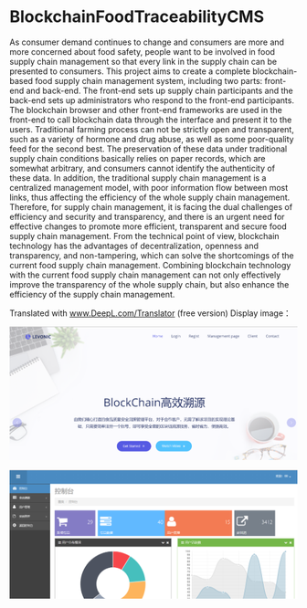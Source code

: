 # BlockchainFoodTraceabilityCMS

  As consumer demand continues to change and consumers are more and more concerned about food safety, people want to be involved in food supply chain management so that every link in the supply chain can be presented to consumers. This project aims to create a complete blockchain-based food supply chain management system, including two parts: front-end and back-end. The front-end sets up supply chain participants and the back-end sets up administrators who respond to the front-end participants. The blockchain browser and other front-end frameworks are used in the front-end to call blockchain data through the interface and present it to the users.
  Traditional farming process can not be strictly open and transparent, such as a variety of hormone and drug abuse, as well as some poor-quality feed for the second best. The preservation of these data under traditional supply chain conditions basically relies on paper records, which are somewhat arbitrary, and consumers cannot identify the authenticity of these data. In addition, the traditional supply chain management is a centralized management model, with poor information flow between most links, thus affecting the efficiency of the whole supply chain management. Therefore, for supply chain management, it is facing the dual challenges of efficiency and security and transparency, and there is an urgent need for effective changes to promote more efficient, transparent and secure food supply chain management. From the technical point of view, blockchain technology has the advantages of decentralization, openness and transparency, and non-tampering, which can solve the shortcomings of the current food supply chain management. Combining blockchain technology with the current food supply chain management can not only effectively improve the transparency of the whole supply chain, but also enhance the efficiency of the supply chain management.

Translated with www.DeepL.com/Translator (free version)
Display image：

![](https://raw.githubusercontent.com/mark0-cn/blog_img/master/img/20210820185354.png)

![](https://raw.githubusercontent.com/mark0-cn/blog_img/master/img/20210820185459.png)
